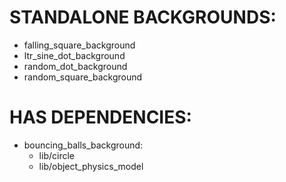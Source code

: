 STANDALONE BACKGROUNDS:
========
  - falling_square_background
  - ltr_sine_dot_background
  - random_dot_background
  - random_square_background

HAS DEPENDENCIES:
========
  - bouncing_balls_background:
    - lib/circle
    - lib/object_physics_model
